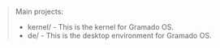 > Main projects:
> * kernel/  - This is the kernel for Gramado OS.
> * de/  - This is the desktop environment for Gramado OS.
